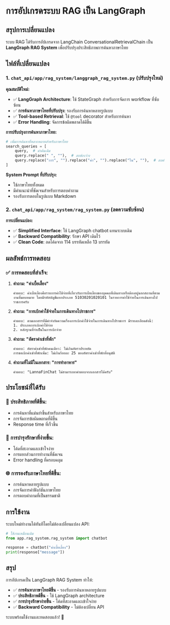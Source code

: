# การอัปเกรดระบบ RAG เป็น LangGraph

## สรุปการเปลี่ยนแปลง

ระบบ RAG ได้รับการอัปเกรดจาก LangChain ConversationalRetrievalChain เป็น **LangGraph RAG System** เพื่อปรับปรุงประสิทธิภาพการค้นหาภาษาไทย

## ไฟล์ที่เปลี่ยนแปลง

### 1. `chat_api/app/rag_system/langgraph_rag_system.py` (ปรับปรุงใหม่)

**คุณสมบัติใหม่:**
- ✅ **LangGraph Architecture**: ใช้ StateGraph สำหรับการจัดการ workflow ที่ซับซ้อน
- ✅ **การค้นหาภาษาไทยที่ปรับปรุง**: รองรับการค้นหาหลายรูปแบบ
- ✅ **Tool-based Retrieval**: ใช้ `@tool` decorator สำหรับการค้นหา
- ✅ **Error Handling**: จัดการข้อผิดพลาดได้ดีขึ้น

**การปรับปรุงการค้นหาภาษาไทย:**
```python
# เพิ่มการค้นหาที่หลากหลายสำหรับภาษาไทย
search_queries = [
    query,  # คำค้นเดิม
    query.replace(" ", ""),  # ลบช่องว่าง
    query.replace("การ", "").replace("ค่า", "").replace("ใน", ""),  # ลบคำฟังก์ชัน
]
```

**System Prompt ที่ปรับปรุง:**
- ใช้ภาษาไทยทั้งหมด
- มีคำแนะนำที่ชัดเจนสำหรับการตอบคำถาม
- รองรับการตอบในรูปแบบ Markdown

### 2. `chat_api/app/rag_system/rag_system.py` (ลดความซับซ้อน)

**การเปลี่ยนแปลง:**
- ✅ **Simplified Interface**: ใช้ LangGraph chatbot แทนระบบเดิม
- ✅ **Backward Compatibility**: รักษา API เดิมไว้
- ✅ **Clean Code**: ลดโค้ดจาก 114 บรรทัดเหลือ 13 บรรทัด

## ผลลัพธ์การทดสอบ

### ✅ การทดสอบที่สำเร็จ:

1. **คำถาม: "ค่าเบี้ยเลี้ยง"**
   ```
   คำตอบ: ค่าเบี้ยเลี้ยงคือรายการค่าใช้จ่ายที่เกี่ยวกับการเบี้ยเลี้ยงของบุคคลที่เดินทางหรือต้องอยู่นอกสถานที่ตามงานที่มอบหมาย โดยมีรหัสบัญชีแยกประเภท 51030201020101 ในรายการค่าใช้จ่ายในการเดินทางไปราชการครับ
   ```

2. **คำถาม: "การเบิกค่าใช้จ่ายในการเดินทางไปราชการ"**
   ```
   คำตอบ: ตามเอกสารที่มีคำจำกัดความเรื่องการเบิกค่าใช้จ่ายในการเดินทางไปราชการ มีรายละเอียดดังนี้:
   1. ประเภทการเบิกค่าใช้จ่าย
   2. หลักฐานที่จำเป็นในการเบิกจ่าย
   ```

3. **คำถาม: "อัตราค่าเช่าที่พัก"**
   ```
   คำตอบ: อัตราค่าเช่าที่พักคนเดียว: ไม่เกินอัตราประหยัด
   การขอเบิกค่าเช่าที่พักเพิ่ม: ไม่เกินร้อยละ 25 ของอัตราค่าเช่าที่พักที่อนุมัติ
   ```

4. **คำถามที่ไม่มีในเอกสาร: "การทำอาหาร"**
   ```
   คำตอบ: "LannaFinChat ไม่สามารถหาคำตอบจากเอกสารได้ครับ"
   ```

## ประโยชน์ที่ได้รับ

### 🚀 **ประสิทธิภาพที่ดีขึ้น:**
- การค้นหาที่แม่นยำขึ้นสำหรับภาษาไทย
- การจัดการข้อผิดพลาดที่ดีขึ้น
- Response time ที่เร็วขึ้น

### 🔧 **การบำรุงรักษาที่ง่ายขึ้น:**
- โค้ดที่สะอาดและเข้าใจง่าย
- การแยกส่วนการทำงานที่ชัดเจน
- Error handling ที่ครอบคลุม

### 🌐 **การรองรับภาษาไทยที่ดีขึ้น:**
- การค้นหาหลายรูปแบบ
- การจัดการคำฟังก์ชันภาษาไทย
- การตอบคำถามที่เป็นธรรมชาติ

## การใช้งาน

ระบบใหม่ทำงานได้ทันทีโดยไม่ต้องเปลี่ยนแปลง API:

```python
# ใช้งานเหมือนเดิม
from app.rag_system.rag_system import chatbot

response = chatbot("ค่าเบี้ยเลี้ยง")
print(response["message"])
```

## สรุป

การอัปเกรดเป็น LangGraph RAG System ทำให้:
- ✅ **การค้นหาภาษาไทยดีขึ้น** - รองรับการค้นหาหลายรูปแบบ
- ✅ **ประสิทธิภาพดีขึ้น** - ใช้ LangGraph architecture
- ✅ **การบำรุงรักษาง่ายขึ้น** - โค้ดที่สะอาดและเข้าใจง่าย
- ✅ **Backward Compatibility** - ไม่ต้องเปลี่ยน API

ระบบพร้อมใช้งานและทดสอบแล้ว! 🎉
